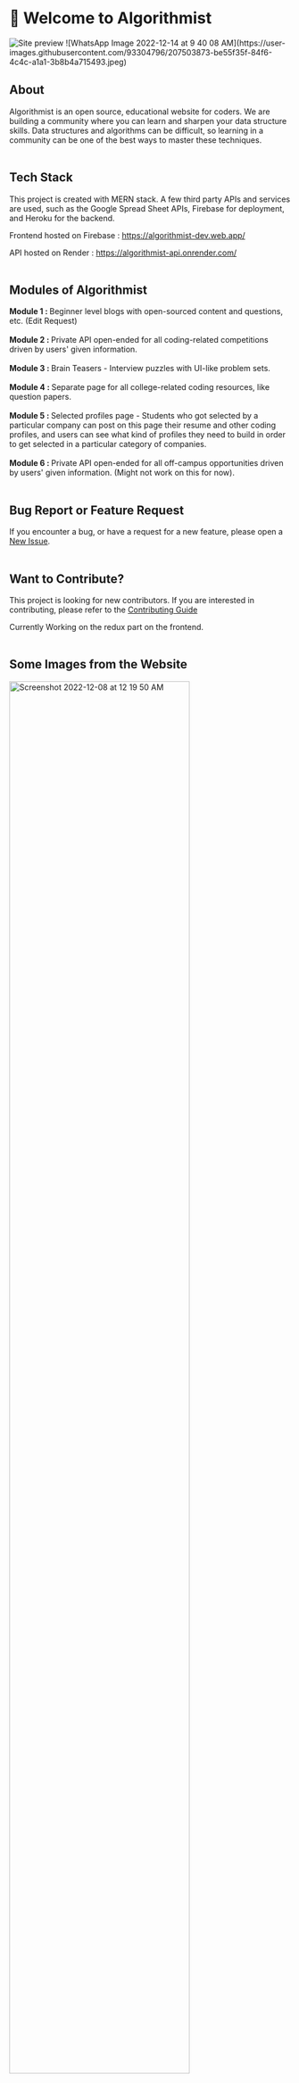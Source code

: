 # 🚀 Welcome to Algorithmist
<img src="https://i.ibb.co/DDJqp2J/preview.png" alt="Site preview" />
![WhatsApp Image 2022-12-14 at 9 40 08 AM](https://user-images.githubusercontent.com/93304796/207503873-be55f35f-84f6-4c4c-a1a1-3b8b4a715493.jpeg) 

## About

Algorithmist is an open source, educational website for coders.  We are building a community where you can learn and sharpen your data structure skills.  Data structures and algorithms can be difficult, so learning in a community can be one of the best ways to master these techniques.
<br/><br/>
## Tech Stack
This project is created with MERN stack.  A few third party APIs and services are used, such as the Google Spread Sheet APIs, Firebase for deployment, and Heroku for the backend.

Frontend hosted on Firebase : https://algorithmist-dev.web.app/

API hosted on Render : https://algorithmist-api.onrender.com/
<br/><br/>
## Modules of Algorithmist
<b>Module 1 : </b>  Beginner level blogs with open-sourced content and questions, etc. (Edit Request) <br/><br/>
<b>Module 2 : </b>  Private API open-ended for all coding-related competitions driven by users' given information. <br/><br/>
<b>Module 3 : </b>  Brain Teasers - Interview puzzles with UI-like problem sets. <br/><br/>
<b>Module 4 : </b>  Separate page for all college-related coding resources, like question papers. <br/><br/>
<b>Module 5 : </b>  Selected profiles page - Students who got selected by a particular company can post on this page their resume and other coding profiles, and users can see what kind of profiles they need to build in order to get selected in a particular category of companies.  <br/><br/>
<b>Module 6 : </b>  Private API open-ended for all off-campus opportunities driven by users' given information. (Might not work on this for now). <br/><br/>

## Bug Report or Feature Request
If you encounter a bug, or have a request for a new feature, please open a [New Issue](https://github.com/Nayaker/Algorithmist/issues).
<br/><br/>
## Want to Contribute?
This project is looking for new contributors.  If you are interested in contributing, please refer to the [Contributing Guide](https://github.com/Nayaker/Algorithmist/blob/main/WantToContribute.md)

Currently Working on the redux part on the frontend.
<br/><br/>
## Some Images from the Website

<img style="width:80%;" alt="Screenshot 2022-12-08 at 12 19 50 AM" src="https://user-images.githubusercontent.com/93304796/206269752-7ab1662b-372b-4c99-a16c-cc23a35812ad.png">
<img style="width:80%;" alt="Screenshot 2022-12-08 at 12 22 30 AM" src="https://user-images.githubusercontent.com/93304796/206270223-3f77e66a-a7e3-4457-84a8-3a961471a362.png">
<img style="width:80%;" alt="Screenshot 2022-12-08 at 12 22 43 AM" src="https://user-images.githubusercontent.com/93304796/206270261-ec33a1e3-b892-4269-8a4c-409d615ae2ff.png">
<img style="width:80%;" alt="Screenshot 2022-12-08 at 12 25 06 AM" src="https://user-images.githubusercontent.com/93304796/206270733-a3a9e2a4-cb68-4baa-a5c6-c68400caa541.png">


<br/><br/>
## License
MIT
